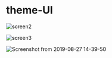 # theme-UI

![screen2](https://user-images.githubusercontent.com/26818479/67764466-0a717680-fa70-11e9-8c9e-9de1d576e057.png)


![screen3](https://user-images.githubusercontent.com/26818479/67764493-19f0bf80-fa70-11e9-9579-846b214911b5.png)


![Screenshot from 2019-08-27 14-39-50](https://user-images.githubusercontent.com/26818479/67764620-5e7c5b00-fa70-11e9-8799-2aaea1adf20f.png)
